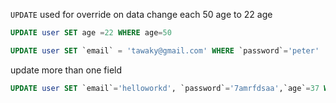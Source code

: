 `UPDATE` used for override on data
change each 50 age to 22 age
```sql
UPDATE user SET age =22 WHERE age=50
```
```sql
UPDATE user SET `email` = 'tawaky@gmail.com' WHERE `password`='peter'
```
update more than one field
```sql
UPDATE user SET `email`='helloworkd', `password`='7amrfdsaa',`age`=37 WHERE `id`=1
```